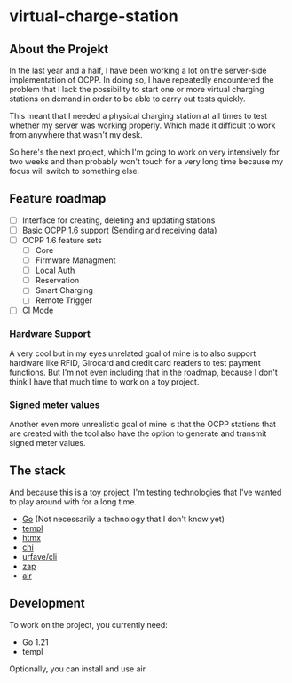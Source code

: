 # virtual-charge-station

## About the Projekt

In the last year and a half, I have been working a lot on the server-side implementation of OCPP. 
In doing so, I have repeatedly encountered the problem that I lack the possibility to start one or more virtual charging stations on demand 
in order to be able to carry out tests quickly. 

This meant that I needed a physical charging station at all times to test whether my server was working properly. 
Which made it difficult to work from anywhere that wasn't my desk.

So here's the next project, which I'm going to work on very intensively for two weeks and then probably won't touch for 
a very long time because my focus will switch to something else.

## Feature roadmap

- [ ] Interface for creating, deleting and updating stations
- [ ] Basic OCPP 1.6 support (Sending and receiving data)
- [ ] OCPP 1.6 feature sets
  - [ ] Core
  - [ ] Firmware Managment
  - [ ] Local Auth
  - [ ] Reservation
  - [ ] Smart Charging
  - [ ] Remote Trigger
- [ ] CI Mode

### Hardware Support

A very cool but in my eyes unrelated goal of mine is to also support hardware like RFID, Girocard and credit card readers to test payment functions. 
But I'm not even including that in the roadmap, because I don't think I have that much time to work on a toy project. 

### Signed meter values

Another even more unrealistic goal of mine is that the OCPP stations that are created with the tool also have the option to generate and transmit signed meter values. 

## The stack

And because this is a toy project, I'm testing technologies that I've wanted to play around with for a long time. 

- [Go](https://go.dev/) (Not necessarily a technology that I don't know yet)
- [templ](https://templ.guide)
- [htmx](https://htmx.org/)
- [chi](https://go-chi.io/#/)
- [urfave/cli](https://cli.urfave.org/)
- [zap](https://github.com/uber-go/zap)
- [air](https://github.com/cosmtrek/air)

## Development

To work on the project, you currently need:

- Go 1.21
- templ

Optionally, you can install and use air. 

